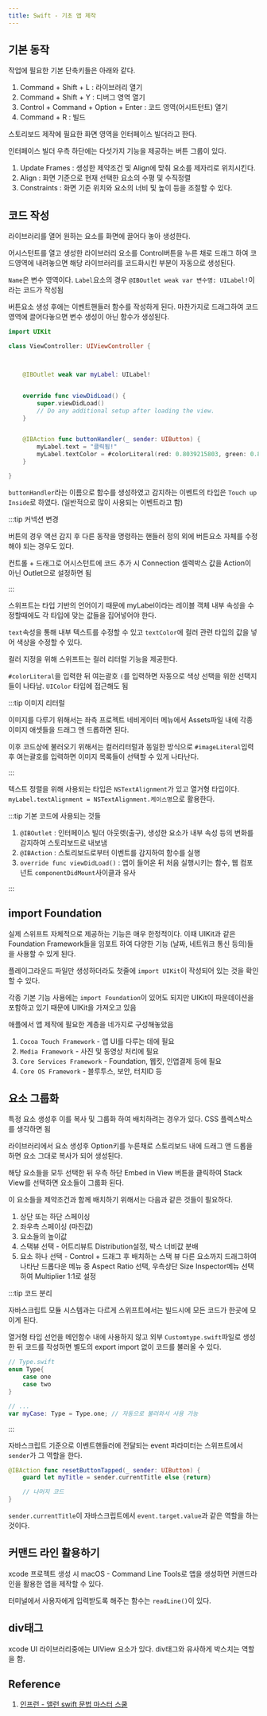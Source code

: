 ```yaml
---
title: Swift - 기초 앱 제작
---
```


## 기본 동작

작업에 필요한 기본 단축키들은 아래와 같다.

1. Command + Shift + L : 라이브러리 열기
2. Command + Shift + Y : 디버그 영역 열기
3. Control + Command + Option + Enter : 코드 영역(어시트턴트) 열기
4. Command + R : 빌드

스토리보드 제작에 필요한 화면 영역을 인터페이스 빌더라고 한다.

인터페이스 빌더 우측 하단에는 다섯가지 기능을 제공하는 버튼 그룹이 있다.

1. Update Frames : 생성한 제약조건 및 Align에 맞춰 요소를 제자리로 위치시킨다.
2. Align : 화면 기준으로 현재 선택한 요소의 수평 및 수직정렬
3. Constraints : 화면 기준 위치와 요소의 너비 및 높이 등을 조절할 수 있다.

## 코드 작성

라이브러리를 열어 원하는 요소를 화면에 끌어다 놓아 생성한다.

어시스턴트를 열고 생성한 라이브러리 요소를 Control버튼을 누른 채로 드래그 하여 코드영역에 내려놓으면 해당 라이브러리를 코드화시킨 부분이 자동으로 생성된다.

`Name`은 변수 영역이다. `Label`요소의 경우 `@IBOutlet weak var 변수명: UILabel!`이라는 코드가 작성됨

버튼요소 생성 후에는 이벤트핸들러 함수를 작성하게 된다. 마찬가지로 드래그하여 코드 영역에 끌어다놓으면 변수 생성이 아닌 함수가 생성된다.

```swift
import UIKit

class ViewController: UIViewController {



    @IBOutlet weak var myLabel: UILabel!


    override func viewDidLoad() {
        super.viewDidLoad()
        // Do any additional setup after loading the view.
    }


    @IBAction func buttonHandler(_ sender: UIButton) {
        myLabel.text = "클릭됨!"
        myLabel.textColor = #colorLiteral(red: 0.8039215803, green: 0.8039215803, blue: 0.8039215803, alpha: 1)
    }

}
```

`buttonHandler`라는 이름으로 함수를 생성하였고 감지하는 이벤트의 타입은 `Touch up Inside`로 하였다. (일반적으로 많이 사용되는 이벤트라고 함)

:::tip 커넥션 변경

버튼의 경우 액션 감지 후 다른 동작을 명령하는 핸들러 정의 외에 버튼요소 자체를 수정해야 되는 경우도 있다.

컨트롤 + 드래그로 어시스턴트에 코드 추가 시 Connection 셀렉박스 값을 Action이 아닌 Outlet으로 설정하면 됨

:::

스위프트는 타입 기반의 언어이기 때문에 myLabel이라는 레이블 객체 내부 속성을 수정할때에도 각 타입에 맞는 값들을 집어넣어야 한다.

`text`속성을 통해 내부 텍스트를 수정할 수 있고 `textColor`에 컬러 관련 타입의 값을 넣어 색상을 수정할 수 있다.

컬러 지정을 위해 스위프트는 컬러 리터럴 기능을 제공한다.

`#colorLiteral`을 입력한 뒤 여는괄호 `(`를 입력하면 자동으로 색상 선택을 위한 선택지들이 나타남. `UIColor` 타입에 접근해도 됨

:::tip 이미지 리터럴

이미지를 다루기 위해서는 좌측 프로젝트 네비게이터 메뉴에서 Assets파일 내에 각종 이미지 애셋들을 드래그 앤 드롭하면 된다.

이후 코드상에 불러오기 위해서는 컬러리터럴과 동일한 방식으로 `#imageLiteral`입력 후 여는괄호를 입력하면 이미지 목록들이 선택할 수 있게 나타난다.

:::

텍스트 정렬을 위해 사용되는 타입은 `NSTextAlignment`가 있고 열거형 타입이다. `myLabel.textAlignment = NSTextAlignment.케이스명`으로 활용한다.

:::tip 기본 코드에 사용되는 것들

1. `@IBOutlet` : 인터페이스 빌더 아웃렛(출구), 생성한 요소가 내부 속성 등의 변화를 감지하여 스토리보드로 내보냄
2. `@IBAction` : 스토리보드로부터 이벤트를 감지하여 함수를 실행
3. `override func viewDidLoad()` : 앱이 들어온 뒤 처음 실행시키는 함수, 웹 컴포넌트 `componentDidMount`사이클과 유사

:::

## import Foundation

실제 스위프트 자체적으로 제공하는 기능은 매우 한정적이다. 이때 UIKit과 같은 Foundation Framework들을 임포트 하여 다양한 기능 (날짜, 네트워크 통신 등의)들을 사용할 수 있게 된다.

플레이그라운드 파일만 생성하더라도 첫줄에 `import UIKit`이 작성되어 있는 것을 확인할 수 있다.

각종 기본 기능 사용에는 `import Foundation`이 있어도 되지만 UIKit이 파운데이션을 포함하고 있기 때문에 UIKit을 가져오고 있음

애플에서 앱 제작에 필요한 계층을 네가지로 구성해놓았음

1. `Cocoa Touch Framework` - 앱 UI를 다루는 데에 필요
2. `Media Framework` - 사진 및 동영상 처리에 필요
3. `Core Services Framework` - Foundation, 웹킷, 인앱결제 등에 필요
4. `Core OS Framework` - 블루투스, 보안, 터치ID 등

## 요소 그룹화

특정 요소 생성후 이를 복사 및 그룹화 하여 배치하려는 경우가 있다. CSS 플렉스박스를 생각하면 됨

라이브러리에서 요소 생성후 Option키를 누른채로 스토리보드 내에 드래그 앤 드롭을 하면 요소 그대로 복사가 되어 생성된다.

해당 요소들을 모두 선택한 뒤 우측 하단 Embed in View 버튼을 클릭하여 Stack View를 선택하면 요소들이 그룹화 된다.

이 요소들을 제약조건과 함께 배치하기 위해서는 다음과 같은 것들이 필요하다.

1. 상단 또는 하단 스페이싱
2. 좌우측 스페이싱 (마진값)
3. 요소들의 높이값
4. 스택뷰 선택 - 어트리뷰트 Distribution설정, 박스 너비값 분배
5. 요소 하나 선택 - Control + 드래그 후 배치하는 스택 뷰 다른 요소까지 드래그하여 나타난 드롭다운 메뉴 중 Aspect Ratio 선택, 우측상단 Size Inspector메뉴 선택하여 Multiplier 1:1로 설정

:::tip 코드 분리

자바스크립트 모듈 시스템과는 다르게 스위프트에서는 빌드시에 모든 코드가 한곳에 모이게 된다.

열거형 타입 선언을 메인함수 내에 사용하지 않고 외부 `Customtype.swift`파일로 생성한 뒤 코드를 작성하면 별도의 export import 없이 코드를 불러올 수 있다.

```swift
// Type.swift
enum Type{
    case one
    case two
}
```

```swift
// ...
var myCase: Type = Type.one; // 자동으로 불러와서 사용 가능
```

:::

자바스크립트 기준으로 이벤트핸들러에 전달되는 event 파라미터는 스위프트에서 `sender`가 그 역할을 한다.

```swift
@IBAction func resetButtonTapped(_ sender: UIButton) {
    guard let myTitle = sender.currentTitle else {return}

    // 나머지 코드
}
```

`sender.currentTitle`이 자바스크립트에서 `event.target.value`과 같은 역할을 하는 것이다.

## 커맨드 라인 활용하기

xcode 프로젝트 생성 시 macOS - Command Line Tools로 앱을 생성하면 커맨드라인을 활용한 앱을 제작할 수 있다.

터미널에서 사용자에게 입력받도록 해주는 함수는 `readLine()`이 있다.

## div태그

xcode UI 라이브러리중에는 UIView 요소가 있다. div태그와 유사하게 박스치는 역할을 함.

## Reference

1. [인프런 - 앨런 swift 문법 마스터 스쿨](https://www.inflearn.com/course/%EC%8A%A4%EC%9C%84%ED%94%84%ED%8A%B8-%EB%AC%B8%EB%B2%95-%EB%A7%88%EC%8A%A4%ED%84%B0-%EC%8A%A4%EC%BF%A8/dashboard)
